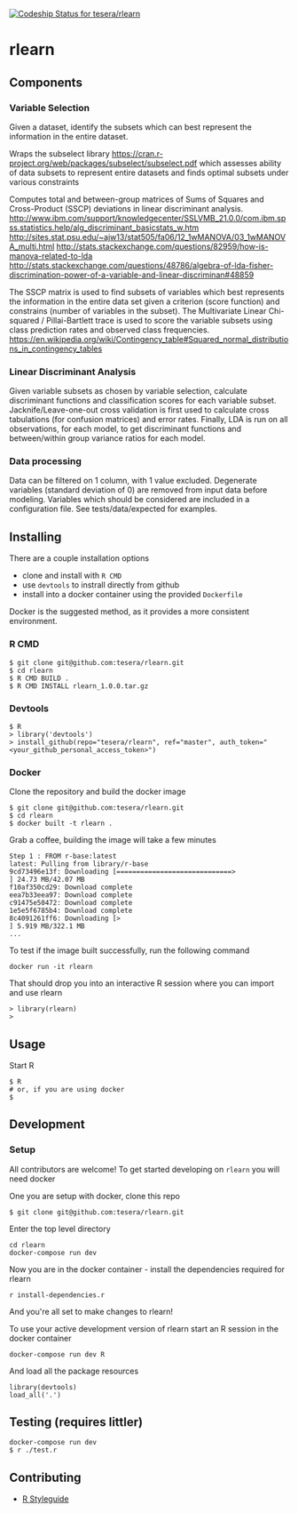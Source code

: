 [![Codeship Status for tesera/rlearn](https://codeship.com/projects/ded1d970-e236-0133-4701-1ec7b6a28617/status?branch=master)](https://codeship.com/projects/145545)

# rlearn

## Components

### Variable Selection

Given a dataset, identify the subsets which can best represent the
information in the entire dataset.

Wraps the subselect library
<https://cran.r-project.org/web/packages/subselect/subselect.pdf>
which assesses ability of data subsets to represent entire datasets and
finds optimal subsets under various constraints

Computes total and between-group matrices of Sums of Squares and
Cross-Product (SSCP) deviations in linear discriminant analysis.
<http://www.ibm.com/support/knowledgecenter/SSLVMB_21.0.0/com.ibm.spss.statistics.help/alg_discriminant_basicstats_w.htm>
<http://sites.stat.psu.edu/~ajw13/stat505/fa06/12_1wMANOVA/03_1wMANOVA_multi.html>
<http://stats.stackexchange.com/questions/82959/how-is-manova-related-to-lda>
<http://stats.stackexchange.com/questions/48786/algebra-of-lda-fisher-discrimination-power-of-a-variable-and-linear-discriminan#48859>

The SSCP matrix is used to find subsets of variables which best represents
the information in the entire data set given a criterion (score function)
and constrains (number of variables in the subset). The Multivariate Linear
Chi-squared / Pillai-Bartlett trace is used to score the variable subsets
using class prediction rates and observed class frequencies.
<https://en.wikipedia.org/wiki/Contingency_table#Squared_normal_distributions_in_contingency_tables>

### Linear Discriminant Analysis

Given variable subsets as chosen by variable selection, calculate
discriminant functions and classification scores for each variable subset.
Jacknife/Leave-one-out cross validation is first used to calculate cross
tabulations (for confusion matrices) and error rates. Finally, LDA is run
on all observations, for each model, to get discriminant functions and
between/within group variance ratios for each model.

### Data processing

Data can be filtered on 1 column, with 1 value excluded. Degenerate
variables (standard deviation of 0) are removed from input data before
modeling. Variables which should be considered are included in a
configuration file. See tests/data/expected for examples.

## Installing

There are a couple installation options

- clone and install with `R CMD`
- use `devtools` to instrall directly from github
- install into a docker container using the provided `Dockerfile`

Docker is the suggested method, as it provides a more consistent environment.

### R CMD

```console
$ git clone git@github.com:tesera/rlearn.git
$ cd rlearn
$ R CMD BUILD .
$ R CMD INSTALL rlearn_1.0.0.tar.gz
```

### Devtools

```console
$ R
> library('devtools')
> install_github(repo="tesera/rlearn", ref="master", auth_token="<your_github_personal_access_token>")
```

### Docker

Clone the repository and build the docker image

```console
$ git clone git@github.com:tesera/rlearn.git
$ cd rlearn
$ docker built -t rlearn .

```

Grab a coffee, building the image will take a few minutes

```
Step 1 : FROM r-base:latest
latest: Pulling from library/r-base
9cd73496e13f: Downloading [=============================>                     ] 24.73 MB/42.07 MB
f10af350cd29: Download complete
eea7b33eea97: Download complete
c91475e50472: Download complete
1e5e5f6785b4: Download complete
8c4091261ff6: Downloading [>                                                  ] 5.919 MB/322.1 MB
...
```

To test if the image built successfully, run the following command

```console
docker run -it rlearn
```

That should drop you into an interactive R session where you can import and use rlearn

```
> library(rlearn)
> 
```

## Usage

Start R

```console
$ R
# or, if you are using docker
$ 
```

## Development

### Setup
All contributors are welcome! To get started developing on `rlearn` you will need docker

One you are setup with docker, clone this repo

```console
$ git clone git@github.com:tesera/rlearn.git
```

Enter the top level directory

```console
cd rlearn
docker-compose run dev
```

Now you are in the docker container - install the dependencies required for rlearn

``` console
r install-dependencies.r
```

And you're all set to make changes to rlearn!

To use your active development version of rlearn start an R session in the
docker container

``` console
docker-compose run dev R
```

And load all the package resources

```
library(devtools)
load_all('.')
```

## Testing (requires littler)
```console
docker-compose run dev
$ r ./test.r
```

## Contributing

- [R Styleguide](https://google.github.io/styleguide/Rguide.xml)
